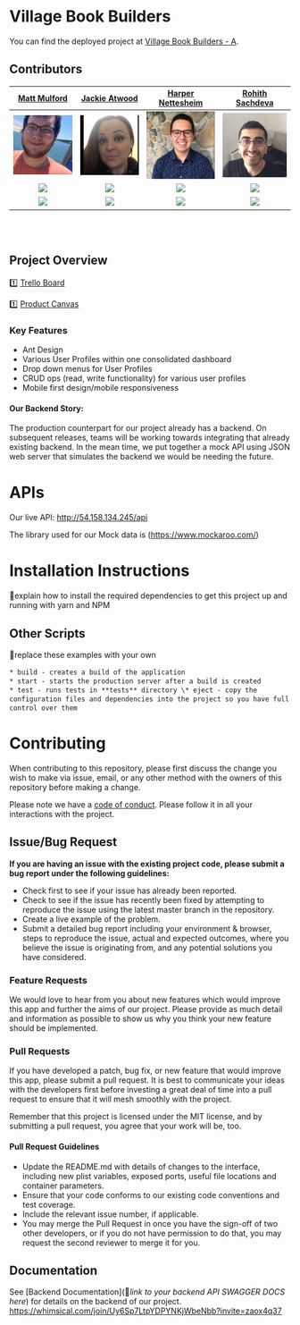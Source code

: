 # Village Book Builders

You can find the deployed project at [Village Book Builders - A](https://main.d12m7k1pfm1997.amplifyapp.com/village).

## Contributors



|                                           [Matt Mulford](https://github.com/mhmulford0)                                           |                                       [Jackie Atwood](https://github.com/JaxAtwood)                                        |                                                     [Harper Nettesheim](https://github.com/hnetty)                                                        |                                          [Rohith Sachdeva](https://github.com/RohithSachdeva)                                           |
| :-----------------------------------------------------------------------------------------------------------------------------: | :-----------------------------------------------------------------------------------------------------------------------: | :----------------------------------------------------------------------------------------------------------------------------------------------------: | :------------------------------------------------------------------------------------------------------------------------------------: |
|                     [<img src="./src/assets/MattM.png" width = "200" />](https://github.com/mhmulford0)                     |                 [<img src="./src/assets/JackieA.png" width = "200" />](https://github.com/JaxAtwood)                  | [<img src="./src/assets/HarperN.png" width = "200" />](https://github.com/hnetty)                     | [<img src="./src/assets/RohithS.png" width = "200" />](https://github.com/RohithSachdeva) |
|                     [<img src="https://github.com/favicon.ico" width="15"> ](https://github.com/mhmulford0)                      |                   [<img src="https://github.com/favicon.ico" width="15"> ](https://github.com/JaxAtwood)                   |                                [<img src="https://github.com/favicon.ico" width="15"> ](https://github.com/hnetty)                                |                      [<img src="https://github.com/favicon.ico" width="15"> ](https://github.com/RohithSachdeva)                       |
| [ <img src="https://static.licdn.com/sc/h/al2o9zrvru7aqj8e1x2rzsrca" width="15"> ](https://www.linkedin.com/in/matthew-mulford-2904461aa/) | [ <img src="https://static.licdn.com/sc/h/al2o9zrvru7aqj8e1x2rzsrca" width="15"> ](https://www.linkedin.com/in/jackie-atwood/) |                     [ <img src="https://static.licdn.com/sc/h/al2o9zrvru7aqj8e1x2rzsrca" width="15"> ](https://www.linkedin.com/in/harper-nettesheim/)                      | [ <img src="https://static.licdn.com/sc/h/al2o9zrvru7aqj8e1x2rzsrca" width="15"> ](https://www.linkedin.com/in/rohith-sachdeva-3b7453155/) |

<br>
<br>

## Project Overview

1️⃣ [Trello Board](https://trello.com/b/6gznHi9Q/village-book-builders-a-jackie)

1️⃣ [Product Canvas](https://whimsical.com/vbb-AGaMB9sjpVo97FCwGMKF29)

### Key Features

- Ant Design
- Various User Profiles within one consolidated dashboard
- Drop down menus for User Profiles
- CRUD ops (read, write functionality) for various user profiles
- Mobile first design/mobile responsiveness

#### Our Backend Story:

The production counterpart for our project already has a backend. On subsequent releases, teams will be working towards integrating that already existing backend. In the mean time, we put together a mock API using JSON web server that simulates the backend we would be needing the future. 

# APIs

Our live API: http://54.158.134.245/api

The library used for our Mock data is (https://www.mockaroo.com/)

# Installation Instructions

🚫explain how to install the required dependencies to get this project up and running with yarn and NPM

## Other Scripts

🚫replace these examples with your own

    * build - creates a build of the application
    * start - starts the production server after a build is created
    * test - runs tests in **tests** directory \* eject - copy the configuration files and dependencies into the project so you have full control over them

# Contributing

When contributing to this repository, please first discuss the change you wish to make via issue, email, or any other method with the owners of this repository before making a change.

Please note we have a [code of conduct](./CODE_OF_CONDUCT.md). Please follow it in all your interactions with the project.

## Issue/Bug Request

**If you are having an issue with the existing project code, please submit a bug report under the following guidelines:**

- Check first to see if your issue has already been reported.
- Check to see if the issue has recently been fixed by attempting to reproduce the issue using the latest master branch in the repository.
- Create a live example of the problem.
- Submit a detailed bug report including your environment & browser, steps to reproduce the issue, actual and expected outcomes, where you believe the issue is originating from, and any potential solutions you have considered.

### Feature Requests

We would love to hear from you about new features which would improve this app and further the aims of our project. Please provide as much detail and information as possible to show us why you think your new feature should be implemented.

### Pull Requests

If you have developed a patch, bug fix, or new feature that would improve this app, please submit a pull request. It is best to communicate your ideas with the developers first before investing a great deal of time into a pull request to ensure that it will mesh smoothly with the project.

Remember that this project is licensed under the MIT license, and by submitting a pull request, you agree that your work will be, too.

#### Pull Request Guidelines

- Update the README.md with details of changes to the interface, including new plist variables, exposed ports, useful file locations and container parameters.
- Ensure that your code conforms to our existing code conventions and test coverage.
- Include the relevant issue number, if applicable.
- You may merge the Pull Request in once you have the sign-off of two other developers, or if you do not have permission to do that, you may request the second reviewer to merge it for you.

## Documentation

See [Backend Documentation](🚫*link to your backend API SWAGGER DOCS here*) for details on the backend of our project.
https://whimsical.com/join/Uy6Sp7LtpYDPYNKjWbeNbb?invite=zaox4q37